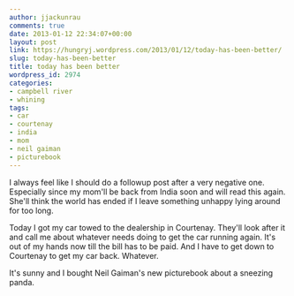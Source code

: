 ```yaml
---
author: jjackunrau
comments: true
date: 2013-01-12 22:34:07+00:00
layout: post
link: https://hungryj.wordpress.com/2013/01/12/today-has-been-better/
slug: today-has-been-better
title: today has been better
wordpress_id: 2974
categories:
- campbell river
- whining
tags:
- car
- courtenay
- india
- mom
- neil gaiman
- picturebook
---
```


I always feel like I should do a followup post after a very negative one. Especially since my mom'll be back from India soon and will read this again. She'll think the world has ended if I leave something unhappy lying around for too long.

Today I got my car towed to the dealership in Courtenay. They'll look after it and call me about whatever needs doing to get the car running again. It's out of my hands now till the bill has to be paid. And I have to get down to Courtenay to get my car back. Whatever.

It's sunny and I bought Neil Gaiman's new picturebook about a sneezing panda.
